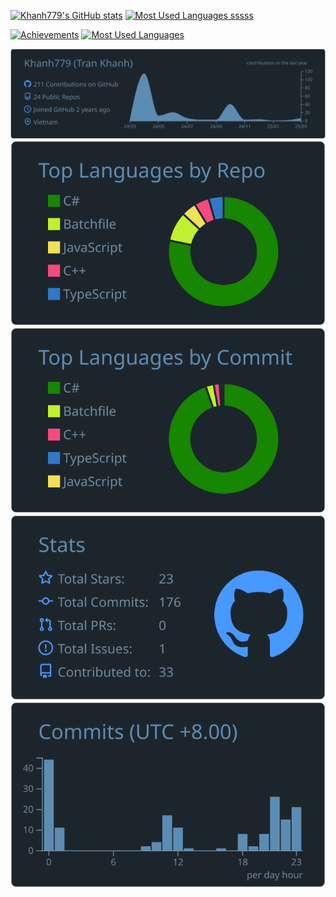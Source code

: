 [![Khanh779's GitHub stats](https://github-profile-summary-cards.vercel.app/api/cards/stats?username=Khanh779&theme=github_dark)](https://github.com/Khanh779)
[![Most Used Languages sssss](https://github-profile-summary-cards.vercel.app/api/cards/repos-per-language?username=Khanh779&theme=github_dark)](https://github.com/Khanh779)

<a href="#">![Achievements](https://github-readme-stats.vercel.app/api?username=Khanh779&theme=holi&count_private=true&hide_border=true&rank_icon=github&line_height=20)</a>
<a href="#">![Most Used Languages](https://github-readme-stats.vercel.app/api/top-langs/?username=Khanh779&layout=compact&theme=holi&count_private=true&hide_border=true)</a>

![](https://raw.githubusercontent.com/Khanh779/Khanh779/main/profile-summary-card-output/city_lights/0-profile-details.svg)
![](https://raw.githubusercontent.com/Khanh779/Khanh779/main/profile-summary-card-output/city_lights/1-repos-per-language.svg)
![](https://raw.githubusercontent.com/Khanh779/Khanh779/main/profile-summary-card-output/city_lights/2-most-commit-language.svg)
![](https://raw.githubusercontent.com/Khanh779/Khanh779/main/profile-summary-card-output/city_lights/3-stats.svg)
![](https://raw.githubusercontent.com/Khanh779/Khanh779/main/profile-summary-card-output/city_lights/4-productive-time.svg)

